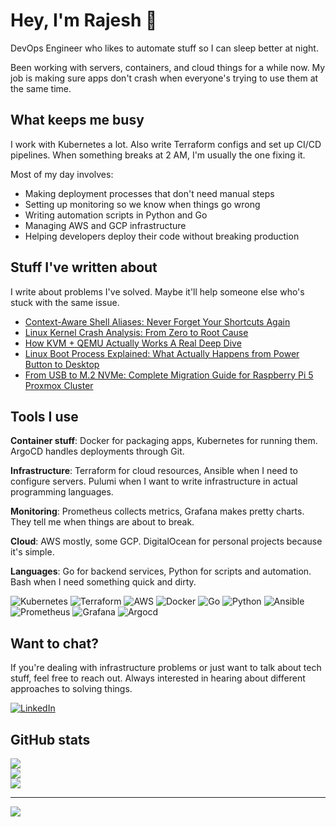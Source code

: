 # Hey, I'm Rajesh 👋

DevOps Engineer who likes to automate stuff so I can sleep better at night.

Been working with servers, containers, and cloud things for a while now. My job is making sure apps don't crash when everyone's trying to use them at the same time.

## What keeps me busy

I work with Kubernetes a lot. Also write Terraform configs and set up CI/CD pipelines. When something breaks at 2 AM, I'm usually the one fixing it.

Most of my day involves:
- Making deployment processes that don't need manual steps
- Setting up monitoring so we know when things go wrong
- Writing automation scripts in Python and Go
- Managing AWS and GCP infrastructure
- Helping developers deploy their code without breaking production

## Stuff I've written about

I write about problems I've solved. Maybe it'll help someone else who's stuck with the same issue.

<!-- BLOG-POST-LIST:START -->
- [Context-Aware Shell Aliases: Never Forget Your Shortcuts Again](https://medium.com/@rk90229/context-aware-shell-aliases-never-forget-your-shortcuts-again-b675bdb37940?source=rss-65fba88b5e52------2)
- [Linux Kernel Crash Analysis: From Zero to Root Cause](https://medium.com/@rk90229/linux-kernel-crash-analysis-from-zero-to-root-cause-4d97f81e8a53?source=rss-65fba88b5e52------2)
- [How KVM + QEMU Actually Works A Real Deep Dive](https://medium.com/@rk90229/how-kvm-qemu-actually-works-a-real-deep-dive-550063a001e2?source=rss-65fba88b5e52------2)
- [Linux Boot Process Explained: What Actually Happens from Power Button to Desktop](https://medium.com/@rk90229/linux-boot-process-explained-what-actually-happens-from-power-button-to-desktop-49093fb6390c?source=rss-65fba88b5e52------2)
- [From USB to M.2 NVMe: Complete Migration Guide for Raspberry Pi 5 Proxmox Cluster](https://medium.com/@rk90229/from-usb-to-m-2-nvme-complete-migration-guide-for-raspberry-pi-5-proxmox-cluster-eb5f67f2a9df?source=rss-65fba88b5e52------2)
<!-- BLOG-POST-LIST:END -->

## Tools I use

**Container stuff**: Docker for packaging apps, Kubernetes for running them. ArgoCD handles deployments through Git.

**Infrastructure**: Terraform for cloud resources, Ansible when I need to configure servers. Pulumi when I want to write infrastructure in actual programming languages.

**Monitoring**: Prometheus collects metrics, Grafana makes pretty charts. They tell me when things are about to break.

**Cloud**: AWS mostly, some GCP. DigitalOcean for personal projects because it's simple.

**Languages**: Go for backend services, Python for scripts and automation. Bash when I need something quick and dirty.

![Kubernetes](https://img.shields.io/badge/kubernetes-%23326ce5.svg?style=for-the-badge&logo=kubernetes&logoColor=white) ![Terraform](https://img.shields.io/badge/terraform-%235835CC.svg?style=for-the-badge&logo=terraform&logoColor=white) ![AWS](https://img.shields.io/badge/AWS-%23FF9900.svg?style=for-the-badge&logo=amazon-aws&logoColor=white) ![Docker](https://img.shields.io/badge/docker-%230db7ed.svg?style=for-the-badge&logo=docker&logoColor=white) ![Go](https://img.shields.io/badge/go-%2300ADD8.svg?style=for-the-badge&logo=go&logoColor=white) ![Python](https://img.shields.io/badge/python-1.svg?style=for-the-badge&logo=Python&logoColor=white&color=blue&link=https%3A%2F%2Fwww.python.org%2F) ![Ansible](https://img.shields.io/badge/ansible-%231A1918.svg?style=for-the-badge&logo=ansible&logoColor=white) ![Prometheus](https://img.shields.io/badge/prometheus-11.svg?style=for-the-badge&logo=prometheus&logoColor=white&color=black&link=https%3A%2F%2Fprometheus.io) ![Grafana](https://img.shields.io/badge/grafana-11.svg?style=for-the-badge&logo=grafana&logoColor=white&color=orange&link=https%3A%2F%2Fgrafana.com%2F) ![Argocd](https://img.shields.io/badge/argocd-11.svg?style=for-the-badge&logo=argo&logoColor=white&color=orange&link=https%3A%2F%2Fargo-cd.readthedocs.io%2F)

## Want to chat?

If you're dealing with infrastructure problems or just want to talk about tech stuff, feel free to reach out. Always interested in hearing about different approaches to solving things.

[![LinkedIn](https://img.shields.io/badge/LinkedIn-%230077B5.svg?logo=linkedin&logoColor=white)](https://www.linkedin.com/in/rajesh-kumar-624082ab/) 

## GitHub stats

![](https://github-readme-stats.vercel.app/api?username=rajeshkio&theme=dark&hide_border=false&include_all_commits=false&count_private=false)<br/>
![](https://github-readme-streak-stats.herokuapp.com/?user=rajeshkio&theme=dark&hide_border=false)<br/>
![](https://github-readme-stats.vercel.app/api/top-langs/?username=rajeshkio&theme=dark&hide_border=false&include_all_commits=false&count_private=false&layout=compact)

---
[![](https://visitcount.itsvg.in/api?id=rajeshkio&icon=0&color=0)](https://visitcount.itsvg.in)
